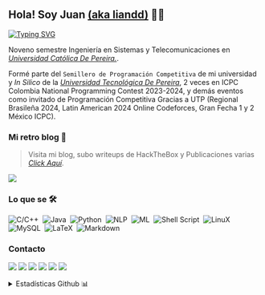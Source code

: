 ## Hola! Soy Juan [(aka liandd)](https://liandd.github.io) 👋🏻 

[![Typing SVG](https://readme-typing-svg.demolab.com?font=Fira+Code&pause=1000&color=FF2EEC&width=435&lines=i+do+CTF/+Champagne+%26+Toasts+for+Fun)](https://git.io/typing-svg)

Noveno semestre Ingeniería en Sistemas y Telecomunicaciones en *[Universidad Católica De Pereira.](https://ucp.edu.co)*.

Formé parte del `Semillero de Programación Competitiva` de mi universidad y *In Silico* de la *[Universidad Tecnológica De Pereira](https://utp.edu.co/)*, 2 veces en ICPC Colombia National Programming Contest 2023-2024, y demás eventos como invitado de Programación Competitiva Gracias a UTP (Regional Brasileña 2024, Latin American 2024 Online Codeforces, Gran Fecha 1 y 2 México ICPC).

### Mi retro blog 💾
> Visita mi blog, subo writeups de HackTheBox y Publicaciones varias *[Click Aquí](https://liandd.github.io)*. 

![](https://komarev.com/ghpvc/?username=liandd&color=D445C5)

### Lo que se 🛠
![C/C++](https://img.shields.io/badge/-c++-0020DB?logo=cplusplus&logoColor=black&style=for-the-badge)&nbsp;
![Java](https://img.shields.io/badge/Java-000B74?logo=java&logoColor=black&style=for-the-badge)&nbsp;
![Python](https://img.shields.io/badge/Python-383878?style=for-the-badge&logo=python&logoColor=black)&nbsp;
![NLP](https://img.shields.io/badge/NLP-00094E?style=for-the-badge&logo=python&logoColor=black)&nbsp;
![ML](https://img.shields.io/badge/ML-121011?style=for-the-badge&logo=python&logoColor=white)&nbsp;
![Shell Script](https://img.shields.io/badge/Shell_Script-121011?style=for-the-badge&logo=gnu-bash&logoColor=white)&nbsp;
![LinuX](https://img.shields.io/badge/LINUX-00000F?style=for-the-badge&logo=linux&logoColor=white)&nbsp;
![MySQL](https://img.shields.io/badge/MySQL-00000F?style=for-the-badge&logo=mysql&logoColor=white)&nbsp;
![LaTeX](https://img.shields.io/badge/latex-0C77EB.svg?style=for-the-badge&logo=latex&logoColor=black)&nbsp;
![Markdown](https://img.shields.io/badge/markdown-%23000000.svg?style=for-the-badge&logo=markdown&logoColor=white)



### Contacto

<p align = "center">
  
[<img src = "https://img.shields.io/badge/website-%23.svg?&style=for-the-badge&logo=www&logoColor=white%22&color=black" />](https://liandd.github.io)
[<img src = "https://img.shields.io/badge/twitter-%231DA1F2.svg?&style=for-the-badge&logo=twitter&logoColor=white&color=black">](https://x.com/lianndd_) 
[<img src = "https://img.shields.io/badge/linkedin-%2312100E.svg?&style=for-the-badge&logo=linkedin&logoColor=white&color=black" />](https://www.linkedin.com/in/juan-garciaa2/)
[<img src = "https://img.shields.io/badge/youtube-%231DA1F2.svg?&style=for-the-badge&logo=youtube&logoColor=white&color=black">](https://www.youtube.com/@liandd) 
[<img src = "https://img.shields.io/badge/Hack The Box-%23.svg?&style=for-the-badge&logo=www&logoColor=white%22&color=black" />](https://app.hackthebox.com/profile/1098514)
[<img src = "https://img.shields.io/badge/Hoja_de_Vida-%23.svg?&style=for-the-badge&logo=www&logoColor=white%22&color=black" />](https://github.com/liandd/liandd/blob/main/Juan%20david%20garcia%20acevedo.pdf)
</p>

<details>

  <summary>Estadísticas Github 📊</summary>
  <div align="center">
  <table border="0" cellspacing="0" cellpadding="0">
    <tr>
      <td align="center" style="padding: 10px;">
        <a href="https://github.com/liandd">
          <img src="https://github-readme-stats.vercel.app/api?username=liandd&count_private=true&show_icons=true&theme=dracula&title_color=34eb80&cache_seconds=86400&locale=es" alt="Estadísticas de GitHub" />
        </a>
      </td>
      <td align="center" style="padding: 10px;">
        <a href="https://github.com/liandd">
          <img src="https://github-readme-stats.vercel.app/api/top-langs/?username=liandd&layout=compact&hide=TSQL&theme=dracula&title_color=34eb80&locale=es">
        </a>
      </td>
    </tr>
  </table>
  <br>
</div>
</details>
  

<!--**liandd/liandd** is a ✨ _special_ ✨ repository because its `README.md` (this file) appears on your GitHub profile.
